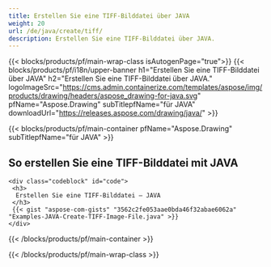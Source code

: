 ```yaml
---
title: Erstellen Sie eine TIFF-Bilddatei über JAVA
weight: 20
url: /de/java/create/tiff/
description: Erstellen Sie eine TIFF-Bilddatei über JAVA.
---
```


{{< blocks/products/pf/main-wrap-class isAutogenPage="true">}}
{{< blocks/products/pf/i18n/upper-banner h1="Erstellen Sie eine TIFF-Bilddatei über JAVA" h2="Erstellen Sie eine TIFF-Bilddatei über JAVA." logoImageSrc="https://cms.admin.containerize.com/templates/aspose/img/products/drawing/headers/aspose_drawing-for-java.svg" pfName="Aspose.Drawing" subTitlepfName="für JAVA" downloadUrl="https://releases.aspose.com/drawing/java/" >}}

{{< blocks/products/pf/main-container pfName="Aspose.Drawing" subTitlepfName="für JAVA" >}}

<h2>So erstellen Sie eine TIFF-Bilddatei mit JAVA</h2>

    <div class="codeblock" id="code">
     <h3>
      Erstellen Sie eine TIFF-Bilddatei – JAVA
     </h3>
     {{< gist "aspose-com-gists" "3562c2fe053aae0bda46f32abae6062a" "Examples-JAVA-Create-TIFF-Image-File.java" >}}
    </div>

{{< /blocks/products/pf/main-container >}}


{{< /blocks/products/pf/main-wrap-class >}}
